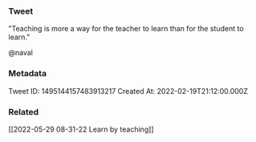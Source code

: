 ### Tweet
"Teaching is more a way for the teacher to learn than for the student to learn."

@naval

### Metadata
Tweet ID: 1495144157483913217
Created At: 2022-02-19T21:12:00.000Z

### Related
[[2022-05-29 08-31-22 Learn by teaching]]

